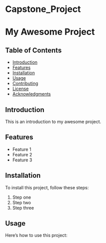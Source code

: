 # Capstone_Project
# My Awesome Project

## Table of Contents
- [Introduction](#introduction)
- [Features](#features)
- [Installation](#installation)
- [Usage](#usage)
- [Contributing](#contributing)
- [License](#license)
- [Acknowledgments](#acknowledgments)

## Introduction
This is an introduction to my awesome project.

## Features
- Feature 1
- Feature 2
- Feature 3

## Installation
To install this project, follow these steps:
1. Step one
2. Step two
3. Step three

## Usage
Here’s how to use this project:
```sh

